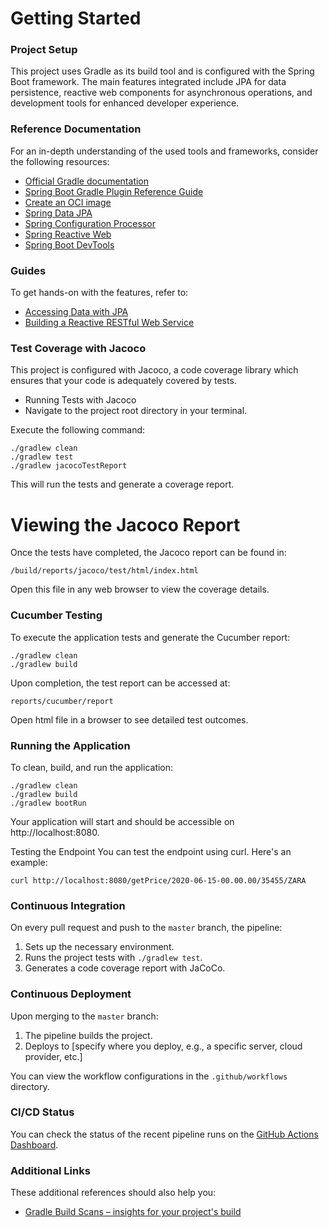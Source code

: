 # Getting Started
### Project Setup
This project uses Gradle as its build tool and is configured with the Spring Boot framework. The main features integrated include JPA for data persistence, reactive web components for asynchronous operations, and development tools for enhanced developer experience.

### Reference Documentation
For an in-depth understanding of the used tools and frameworks, consider the following resources:

* [Official Gradle documentation](https://docs.gradle.org)
* [Spring Boot Gradle Plugin Reference Guide](https://docs.spring.io/spring-boot/docs/3.1.3/gradle-plugin/reference/html/)
* [Create an OCI image](https://docs.spring.io/spring-boot/docs/3.1.3/gradle-plugin/reference/html/#build-image)
* [Spring Data JPA](https://docs.spring.io/spring-boot/docs/3.1.3/reference/htmlsingle/index.html#data.sql.jpa-and-spring-data)
* [Spring Configuration Processor](https://docs.spring.io/spring-boot/docs/3.1.3/reference/htmlsingle/index.html#appendix.configuration-metadata.annotation-processor)
* [Spring Reactive Web](https://docs.spring.io/spring-boot/docs/3.1.3/reference/htmlsingle/index.html#web.reactive)
* [Spring Boot DevTools](https://docs.spring.io/spring-boot/docs/3.1.3/reference/htmlsingle/index.html#using.devtools)
### Guides
To get hands-on with the features, refer to:
* [Accessing Data with JPA](https://spring.io/guides/gs/accessing-data-jpa/)
* [Building a Reactive RESTful Web Service](https://spring.io/guides/gs/reactive-rest-service/)


### Test Coverage with Jacoco
This project is configured with Jacoco, a code coverage library which ensures that your code is adequately covered by tests.

* Running Tests with Jacoco
* Navigate to the project root directory in your terminal.

Execute the following command:


```
./gradlew clean
./gradlew test
./gradlew jacocoTestReport
```
This will run the tests and generate a coverage report.

# Viewing the Jacoco Report
Once the tests have completed, the Jacoco report can be found in:


```
/build/reports/jacoco/test/html/index.html
```
Open this file in any web browser to view the coverage details.

### Cucumber Testing
To execute the application tests and generate the Cucumber report:

```
./gradlew clean
./gradlew build

```
Upon completion, the test report can be accessed at:
```
reports/cucumber/report
```
Open html file in a browser to see detailed test outcomes.


### Running the Application
To clean, build, and run the application:

```
./gradlew clean
./gradlew build
./gradlew bootRun
```
Your application will start and should be accessible on http://localhost:8080.

Testing the Endpoint
You can test the endpoint using curl. Here's an example:

```
curl http://localhost:8080/getPrice/2020-06-15-00.00.00/35455/ZARA
```
### Continuous Integration

On every pull request and push to the `master` branch, the pipeline:

1. Sets up the necessary environment.
2. Runs the project tests with `./gradlew test`.
3. Generates a code coverage report with JaCoCo.

### Continuous Deployment

Upon merging to the `master` branch:

1. The pipeline builds the project.
2. Deploys to [specify where you deploy, e.g., a specific server, cloud provider, etc.]

You can view the workflow configurations in the `.github/workflows` directory.

### CI/CD Status

You can check the status of the recent pipeline runs on the [GitHub Actions Dashboard](https://github.com/dougzp/finalPrice/action).

### Additional Links

These additional references should also help you:

* [Gradle Build Scans – insights for your project's build](https://scans.gradle.com#gradle)
